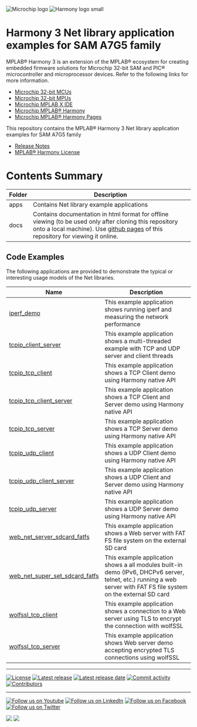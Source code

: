 ![Microchip logo](https://raw.githubusercontent.com/wiki/Microchip-MPLAB-Harmony/Microchip-MPLAB-Harmony.github.io/images/microchip_logo.png)
![Harmony logo small](https://raw.githubusercontent.com/wiki/Microchip-MPLAB-Harmony/Microchip-MPLAB-Harmony.github.io/images/microchip_mplab_harmony_logo_small.png)

# Harmony 3 Net library application examples for SAM A7G5 family

MPLAB® Harmony 3 is an extension of the MPLAB® ecosystem for creating embedded firmware solutions for Microchip 32-bit SAM and PIC® microcontroller and microprocessor devices.  Refer to the following links for more information.

- [Microchip 32-bit MCUs](https://www.microchip.com/design-centers/32-bit)
- [Microchip 32-bit MPUs](https://www.microchip.com/design-centers/32-bit-mpus)
- [Microchip MPLAB X IDE](https://www.microchip.com/mplab/mplab-x-ide)
- [Microchip MPLAB® Harmony](https://www.microchip.com/mplab/mplab-harmony)
- [Microchip MPLAB® Harmony Pages](https://microchip-mplab-harmony.github.io/)

This repository contains the MPLAB® Harmony 3 Net library application examples for SAM A7G5 family

- [Release Notes](./release_notes.md)
- [MPLAB® Harmony License](mplab_harmony_license.md)

# Contents Summary

| Folder     | Description                                               |
| ---        | ---                                                       |
| apps       | Contains Net library example applications        |
| docs       | Contains documentation in html format for offline viewing (to be used only after cloning this repository onto a local machine). Use [github pages](https://microchip-mplab-harmony.github.io/net_apps_sam_a7g5/) of this repository for viewing it online. |

## Code Examples

The following applications are provided to demonstrate the typical or interesting usage models of the Net libraries.

| Name | Description |
| ---- | ----------- |
| [iperf_demo](./docs/GUID-8EADB26D-A376-406F-AF77-753BBC2EC75F.html) | This example application shows running iperf and measuring the network performance |
| [tcpip_client_server](./docs/GUID-90259695-6B9F-400B-A0AC-5906F0641F7A.html) | This example application shows a multi-threaded example with TCP and UDP server and client threads |
| [tcpip_tcp_client](./docs/GUID-533D42FB-EB5F-4326-A629-D522A9284575.html) | This example application shows a TCP Client demo using Harmony native API |
| [tcpip_tcp_client_server](./docs/GUID-0B05FB5B-1C42-44CA-A6E5-1656B234A14C.html) | This example application shows a TCP Client and Server demo using Harmony native API |
| [tcpip_tcp_server](./docs/GUID-153FBA02-EEDE-4152-9E7E-70BE4F7CC280.html) | This example application shows a TCP Server demo using Harmony native API |
| [tcpip_udp_client](./docs/GUID-1C3F069E-8D7B-4DCC-BFAF-A9BD1D9DDE2F.html) | This example application shows a UDP Client demo using Harmony native API |
| [tcpip_udp_client_server](./docs/GUID-A6C59171-EC6F-40A4-BD58-2C703D67AA82.html) | This example application shows a UDP Client and Server demo using Harmony native API|
| [tcpip_udp_server](./docs/GUID-DE414A45-AFBE-402F-A75D-F242F6AE1800.html) | This example application shows a UDP Server demo using Harmony native API |
| [web_net_server_sdcard_fatfs](./docs/GUID-0EF2C074-394C-432E-AC3F-8331849014D3.html) | This example application shows a Web server with FAT FS file system on the external SD card |
| [web_net_super_set_sdcard_fatfs](./docs/GUID-C1B5AE45-70AC-406A-8AC5-E15686ECF8AB.html) | This example application shows a all modules built-in demo (IPv6, DHCPv6 server, telnet, etc.) running a web server with FAT FS file system on the external SD card |
| [wolfssl_tcp_client](./docs/GUID-BB922219-56C1-41D7-AC4C-F1D5DB582724.html) | This example application shows a connection to a Web server using TLS to encrypt the connection with wolfSSL |
| [wolfssl_tcp_server](./docs/GUID-BDF1A6E4-AA33-4D6A-BF62-D48C1C12FA8B.html) | This example application shows Web server demo accepting encrypted TLS connections using wolfSSL |
____


[![License](https://img.shields.io/badge/license-Harmony%20license-orange.svg)](https://github.com/Microchip-MPLAB-Harmony/net_apps_sam_a7g5/blob/master/mplab_harmony_license.md)
[![Latest release](https://img.shields.io/github/release/Microchip-MPLAB-Harmony/net_apps_sam_a7g5.svg)](https://github.com/Microchip-MPLAB-Harmony/net_apps_sam_a7g5/releases/latest)
[![Latest release date](https://img.shields.io/github/release-date/Microchip-MPLAB-Harmony/net_apps_sam_a7g5.svg)](https://github.com/Microchip-MPLAB-Harmony/net_apps_sam_a7g5/releases/latest)
[![Commit activity](https://img.shields.io/github/commit-activity/y/Microchip-MPLAB-Harmony/net_apps_sam_a7g5.svg)](https://github.com/Microchip-MPLAB-Harmony/net_apps_sam_a7g5/graphs/commit-activity)
[![Contributors](https://img.shields.io/github/contributors-anon/Microchip-MPLAB-Harmony/net_apps_sam_a7g5.svg)]()

____

[![Follow us on Youtube](https://img.shields.io/badge/Youtube-Follow%20us%20on%20Youtube-red.svg)](https://www.youtube.com/user/MicrochipTechnology)
[![Follow us on LinkedIn](https://img.shields.io/badge/LinkedIn-Follow%20us%20on%20LinkedIn-blue.svg)](https://www.linkedin.com/company/microchip-technology)
[![Follow us on Facebook](https://img.shields.io/badge/Facebook-Follow%20us%20on%20Facebook-blue.svg)](https://www.facebook.com/microchiptechnology/)
[![Follow us on Twitter](https://img.shields.io/twitter/follow/MicrochipTech.svg?style=social)](https://twitter.com/MicrochipTech)

[![](https://img.shields.io/github/stars/Microchip-MPLAB-Harmony/net_apps_sam_a7g5.svg?style=social)]()
[![](https://img.shields.io/github/watchers/Microchip-MPLAB-Harmony/net_apps_sam_a7g5.svg?style=social)]()


